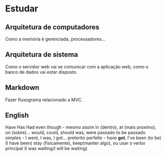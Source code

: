 # Estudar

## Arquitetura de computadores

Como a memória é gerenciada, processadores...

## Arquitetura de sistema

Como o servidor web vai se comunicar com a aplicação web, como o banco de dados vai estar disposto.

## Markdown

Fazer fluxograma relacionado a MVC.

## English

Have Has Had
even though - mesmo assim
in (dentro), at (mais proximo), on (sobre)...
would, could, should
was, were passado to be
passado simples - I went, I was, I got...
preterito perfeito - have **got**, I've been (to be)(I have been)
stay (fisicamente), keep(manter algo), ou usar o verbo principal (I was waiting/I will be waiting)